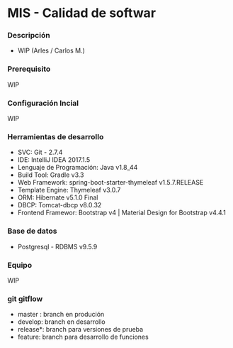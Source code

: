# MIS - Calidad de softwar #



### Descripción ###

* WIP (Arles  / Carlos M.)

### Prerequisito ###
WIP


### Configuración Incial ###

WIP


### Herramientas de desarrollo ###

* SVC: Git - 2.7.4
* IDE: IntelliJ IDEA 2017.1.5
* Lenguaje de Programación: Java v1.8_44
* Build Tool: Gradle v3.3
* Web Framework: spring-boot-starter-thymeleaf v1.5.7.RELEASE
* Template Engine: Thymeleaf v3.0.7
* ORM: Hibernate v5.1.0 Final
* DBCP: Tomcat-dbcp v8.0.32
* Frontend Framewor: Bootstrap v4 | Material Design for Bootstrap v4.4.1

### Base de datos ###
* Postgresql - RDBMS v9.5.9

### Equipo ###

WIP

### git gitflow ###
* master : branch en produción
* develop: branch en desarrollo
* release*: branch para versiones de prueba
* feature: branch para desarrollo de funciones


